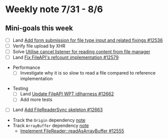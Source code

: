 # Weekly note 7/31 - 8/6

## Mini-goals this week
+ [ ] Land [Add form submission for file type input and related fixings #12536](https://github.com/servo/servo/pull/12536)
+ [ ] Verify file upload by XHR
+ [ ] Solve [Utilise cancel listener for reading content from file manager](https://github.com/servo/servo/issues/12589)
+ [ ] Land [Fix FileAPI's refcount implementation #12579](https://github.com/servo/servo/pull/12579)
+ Performance
    - [ ] Investigate why it is so slow to read a file compared to reference implementation
- Testing
    - [ ] Land [Update FileAPI WPT idlharness #12662](https://github.com/servo/servo/pull/12662)
    - [ ] Add more tests
- [ ] Land [Add FileReaderSync skeleton #12663](https://github.com/servo/servo/pull/12663)
- Track the `Origin` dependency [note](../notes/origin.md)
- Track `ArrayBuffer` dependency [note](../notes/typed_array.md)
    - [Implement FileReader::readAsArrayBuffer #12555](https://github.com/servo/servo/issues/12555)
